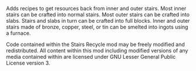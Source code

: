 Adds recipes to get resources back from inner and outer stairs. Most inner stairs can be crafted into normal stairs. Most outer stairs can be crafted into slabs. Stairs and slabs in turn can be crafted into full blocks. Inner and outer stairs made of bronze, copper, steel, or tin can be smelted into ingots using a furnace. 

Code contained within the Stairs Recycle mod may be freely modified and redistributed. All content within this mod including modified versions of any media contained within are licensed under GNU Lesser General Public License version 3.
